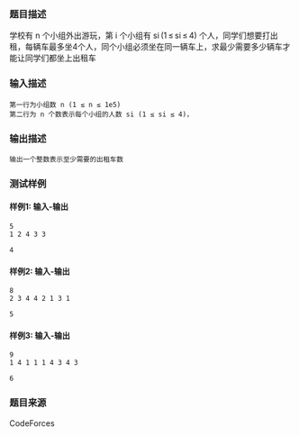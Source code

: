 ### 题目描述

学校有 n 个小组外出游玩，第 i 个小组有 si (1 ≤ si ≤ 4) 个人，同学们想要打出租，每辆车最多坐4个人，同个小组必须坐在同一辆车上，求最少需要多少辆车才能让同学们都坐上出租车

### 输入描述

```
第一行为小组数 n (1 ≤ n ≤ 1e5)
第二行为 n 个数表示每个小组的人数 si (1 ≤ si ≤ 4)，
```

### 输出描述

```
输出一个整数表示至少需要的出租车数
```

### 测试样例

#### 样例1: 输入-输出

```
5
1 2 4 3 3
```

```
4
```

#### 样例2: 输入-输出

```
8
2 3 4 4 2 1 3 1
```

```
5
```

#### 样例3: 输入-输出

```
9
1 4 1 1 1 4 3 4 3
```

```
6
```

### 题目来源

CodeForces
